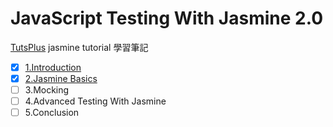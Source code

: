 # JavaScript Testing With Jasmine 2.0

[TutsPlus](https://code.tutsplus.com/courses/javascript-testing-with-jasmine-20) jasmine tutorial 學習筆記

- [x] [1.Introduction](https://github.com/dosmanthus/javascript_testing_with_jasmine_2/tree/introduction)
- [x] [2.Jasmine Basics](https://github.com/dosmanthus/javascript_testing_with_jasmine_2/tree/basics)
- [ ] 3.Mocking
- [ ] 4.Advanced Testing With Jasmine
- [ ] 5.Conclusion
